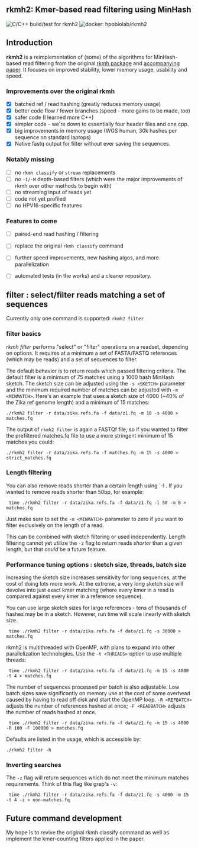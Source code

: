 rkmh2: Kmer-based read filtering using MinHash
----------------------------------------------

![C/C++ build/test for rkmh2](https://github.com/edawson/rkmh2/workflows/C/C++%20build/test%20for%20kramer/badge.svg)
![docker: hpobiolab/rkmh2](https://img.shields.io/docker/image-size/hpobiolab/rkmh2)

## Introduction
**rkmh2** is a reimplementation of (some) of the algorithms for MinHash-based read filtering from the
original [rkmh package](https://github.com/edawson/rkmh) and [accompanying paper](https://doi.org/10.1186/s12859-019-2918-y). It focuses on improved stability, lower memory usage, usability and speed.

### Improvements over the original rkmh
- [x] batched ref / read hashing (greatly reduces memory usage)
- [x] better code flow / fewer branches (speed - more gains to be made, too)
- [x] safer code (I learned more C++)
- [x] simpler code - we're down to essentially four header files and one cpp.
- [x] big improvements in memory usage (WGS human, 30k hashes per sequence on standard laptops)
- [x] Native fastq output for filter without ever saving the sequences.

### Notably missing
- [ ] no `rkmh classify` or `stream` replacements
- [ ] no `-I/-M` depth-based filters (which were
    the major improvements of rkmh over other methods to begin with)
- [ ] no streaming input of reads yet
- [ ] code not yet profiled
- [ ] no HPV16-specific features

### Features to come
- [ ] paired-end read hashing / filtering
- [ ] replace the original `rkmh classify` command
- [ ] further speed improvements, new hashing algos, and more parallelization
- [ ] automated tests (in the works) and a cleaner repository.


## filter : select/filter reads matching a set of sequences
Currently only one command is supported: `rkmh2 filter`

### filter basics
*rkmh filter* performs "select" or "filter" operations on a readset, depending on options. It requires
at a minimum a set of FASTA/FASTQ references (which may be reads) and a set of sequences to filter.

The default behavior is to return reads which passed filtering criteria. The default filter is
a minimum of 75 matches using a 1000 hash MinHash sketch. The sketch size can be adjusted using the `-s <SKETCH>` 
parameter and the minimum required number of matches can be adjusted with `-m <MINMATCH>`. 
Here's an example that uses a sketch size of 4000 (~40% of the Zika ref genome length) and 
a minimum of 15 matches:
```
./rkmh2 filter -r data/zika.refs.fa -f data/z1.fq -m 10 -s 4000 > matches.fq
```

The output of `rkmh2 filter` is again a FASTQf file, so if you wanted to filter the prefiltered matches.fq file to use a more stringent minimum of
15 matches you could:
```
./rkmh2 filter -r data/zika.refs.fa -f matches.fq -m 15 -s 4000 > strict_matches.fq
```

### Length filtering
You can also remove reads shorter than a certain length using `-l <MINLENGTH>. If you wanted to remove
reads shorter than 50bp, for example:
```
 time ./rkmh2 filter -r data/zika.refs.fa -f data/z1.fq -l 50 -m 0 > matches.fq
```
Just make sure to set the `-m <MINMATCH>` parameter to zero if you want to filter exclusively
on the length of a read.

This can be combined with sketch filtering or used independently. Length filtering cannot
yet utilize the `-z` flag to return reads *shorter* than a given length, but that *could* be a future feature.

### Performance tuning options : sketch size, threads, batch size
Increasing the sketch size increases sensitivity for long sequences, at the cost of doing lots more work.
At the extreme, a very long sketch size will devolve into just exact kmer matching (where every kmer in a read is compared against
every kmer in a reference sequence).

You can use large sketch sizes for large references - tens of thousands of hashes may be in a sketch. However,
run time will scale linearly with sketch size.
```
 time ./rkmh2 filter -r data/zika.refs.fa -f data/z1.fq -s 30000 > matches.fq
```

rkmh2 is multithreaded with OpenMP, with plans to expand into other parallelization technologies. Use the `-t <THREADS>`
option to use multiple threads:
```
 time ./rkmh2 filter -r data/zika.refs.fa -f data/z1.fq -m 15 -s 4000 -t 4 > matches.fq
```

The number of sequences processed per batch is also adjustable. Low batch sizes save significantly on memory use at the cost of some overhead
caused by having to read off disk and start the OpenMP loop. `-R <REFBATCH>` adjusts the number of references hashed at once;
`-F <READBATCH>` adjusts the number of reads hashed at once.
```
 time ./rkmh2 filter -r data/zika.refs.fa -f data/z1.fq -m 15 -s 4000 -R 100 -F 100000 > matches.fq
```

Defaults are listed in the usage, which is accessible by:
```
./rkmh2 filter -h
```

### Inverting searches
The `-z` flag will return sequences which do not meet the minimum matches requirements. Think of this flag like grep's `-v`:
```
 time ./rkmh2 filter -r data/zika.refs.fa -f data/z1.fq -s 4000 -m 15 -t 4 -z > non-matches.fq
```

## Future command development
My hope is to revive the original rkmh classify command as well as implement the kmer-counting filters applied in the paper.


